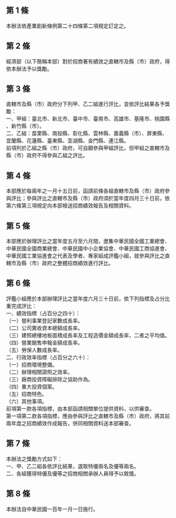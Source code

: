 第 1 條
-------
本辦法依產業創新條例第二十四條第二項規定訂定之。

第 2 條
-------
經濟部（以下簡稱本部）對於招商著有績效之直轄市及縣（市）政府，得  
依本辦法予以獎勵。

第 3 條
-------
直轄市及縣（市）政府分下列甲、乙二組進行評比，並依評比結果各予獎  
勵：  
一、甲組：臺北市、新北市、臺中市、臺南市、高雄市、基隆市、桃園縣  
    、新竹縣（市）。  
二、乙組：苗栗縣、南投縣、彰化縣、雲林縣、嘉義縣（市）、屏東縣、  
    宜蘭縣、花蓮縣、臺東縣、澎湖縣、金門縣、連江縣。  
前項列於乙組之縣（市）政府，可自願參與甲組評比，但甲組之直轄市及  
縣（市）政府不得參與乙組之評比。

第 4 條
-------
本部應於每兩年之一月十五日前，函請前條各組直轄市及縣（市）政府參  
與評比；參與評比之直轄市及縣（市）政府須於當年度四月三十日前，依  
第六條第三項規定向本部檢送招商績效報告及相關資料。

第 5 條
-------
本部應於辦理評比之當年度五月至六月間，邀集中華民國全國工業總會、  
中華民國全國商業總會、中華民國中小企業協會、中華民國工商協進會、  
中華民國工業協進會之代表及學者、專家組成評鑑小組，就參與評比之直  
轄市及縣（市）政府之整體招商績效進行評比。

第 6 條
-------
評鑑小組應於本部辦理評比之當年度六月三十日前，依下列指標及占分比  
重完成評比：  
一、績效指標（占百分之四十）：  
（一）營利事業登記家數成長率。  
（二）公司實收資本總額成長率。  
（三）建照總樓地板面積成長率及工程造價金額成長率，二者之平均值。  
（四）營業銷售申報金額成長率。  
（五）勞保人數成長率。  
二、行政效率指標（占百分之六十）：  
（一）招商環境整備。  
（二）辦理相關證照之效率。  
（三）廠商投資障礙排除之協助作為。  
（四）重大投資個案。  
（五）招商特色。  
（六）其他事項。  
前項第一款各項指標，由本部函請相關單位提供資料，以供審查。  
第一項第二款各項指標，應由參與評比之直轄市及縣（市）政府，將其前  
兩年度之招商績效作成報告，併同相關資料送本部審查。

第 7 條
-------
本辦法之獎勵方式如下：  
一、甲、乙二組各依評比結果，選取特優兩名及優等兩名。  
二、各組獲得特優及優等之招商相關承辦人員得予以敘獎。

第 8 條
-------
本辦法自中華民國一百年一月一日施行。

